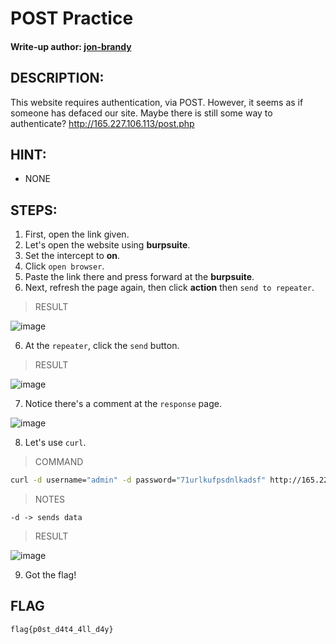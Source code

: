 # POST Practice
#### Write-up author: [jon-brandy](https://github.com/jon-brandy)
## DESCRIPTION:
This website requires authentication, via POST. However, it seems as if someone has defaced our site. Maybe there is still some way to authenticate? 
http://165.227.106.113/post.php
## HINT:
- NONE
## STEPS:
1. First, open the link given.
2. Let's open the website using **burpsuite**.
3. Set the intercept to **on**.
3. Click `open browser`.
4. Paste the link there and press forward at the **burpsuite**.
5. Next, refresh the page again, then click **action** then `send to repeater`.

> RESULT

![image](https://user-images.githubusercontent.com/70703371/195620204-7f7f43cc-abad-4ed0-91a4-b8ff7d0a6d2a.png)


6. At the `repeater`, click the `send` button.

> RESULT

![image](https://user-images.githubusercontent.com/70703371/195620396-a93925f5-2f1e-43d2-9070-03fd3d17656a.png)


7. Notice there's a comment at the `response` page.

![image](https://user-images.githubusercontent.com/70703371/195620500-736b6fdf-0118-4a52-8a14-525354512035.png)


8. Let's use `curl`.

> COMMAND

```sh
curl -d username="admin" -d password="71urlkufpsdnlkadsf" http://165.227.106.113/post.php
```

> NOTES

```
-d -> sends data
```

> RESULT

![image](https://user-images.githubusercontent.com/70703371/195790663-4df202da-1c9a-4812-b57e-1d7c611f27bd.png)


9. Got the flag!


## FLAG

```
flag{p0st_d4t4_4ll_d4y}
```



